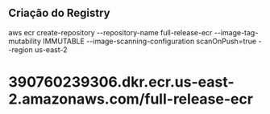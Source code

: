 ## Criação do Registry

aws ecr create-repository --repository-name full-release-ecr --image-tag-mutability IMMUTABLE --image-scanning-configuration scanOnPush=true --region us-east-2

# 390760239306.dkr.ecr.us-east-2.amazonaws.com/full-release-ecr
